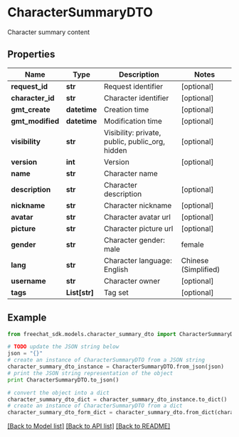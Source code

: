 # CharacterSummaryDTO

Character summary content

## Properties

Name | Type | Description | Notes
------------ | ------------- | ------------- | -------------
**request_id** | **str** | Request identifier | [optional] 
**character_id** | **str** | Character identifier | [optional] 
**gmt_create** | **datetime** | Creation time | [optional] 
**gmt_modified** | **datetime** | Modification time | [optional] 
**visibility** | **str** | Visibility: private, public, public_org, hidden | [optional] 
**version** | **int** | Version | [optional] 
**name** | **str** | Character name | 
**description** | **str** | Character description | [optional] 
**nickname** | **str** | Character nickname | [optional] 
**avatar** | **str** | Character avatar url | [optional] 
**picture** | **str** | Character picture url | [optional] 
**gender** | **str** | Character gender: male | female | other | [optional] 
**lang** | **str** | Character language: English | Chinese (Simplified) | ... | [optional] 
**username** | **str** | Character owner | [optional] 
**tags** | **List[str]** | Tag set | [optional] 

## Example

```python
from freechat_sdk.models.character_summary_dto import CharacterSummaryDTO

# TODO update the JSON string below
json = "{}"
# create an instance of CharacterSummaryDTO from a JSON string
character_summary_dto_instance = CharacterSummaryDTO.from_json(json)
# print the JSON string representation of the object
print CharacterSummaryDTO.to_json()

# convert the object into a dict
character_summary_dto_dict = character_summary_dto_instance.to_dict()
# create an instance of CharacterSummaryDTO from a dict
character_summary_dto_form_dict = character_summary_dto.from_dict(character_summary_dto_dict)
```
[[Back to Model list]](../README.md#documentation-for-models) [[Back to API list]](../README.md#documentation-for-api-endpoints) [[Back to README]](../README.md)


